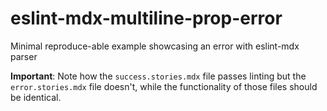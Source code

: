 # eslint-mdx-multiline-prop-error
Minimal reproduce-able example showcasing an error with eslint-mdx parser

**Important**: Note how the `success.stories.mdx` file passes linting but the `error.stories.mdx` 
file doesn't, while the functionality of those files should be identical.
